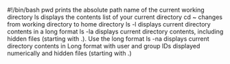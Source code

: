 #!/bin/bash
pwd  prints the absolute path name of the current working directory
ls displays the contents list of your current directory
cd ~ changes from working directory to home directory
ls -l displays current directory contents in a long format
ls -la displays current directory contents, including hidden files (starting with .). Use the long format
ls -na displays current directory contents in Long format with user and group IDs displayed numerically and hidden files (starting with .)
